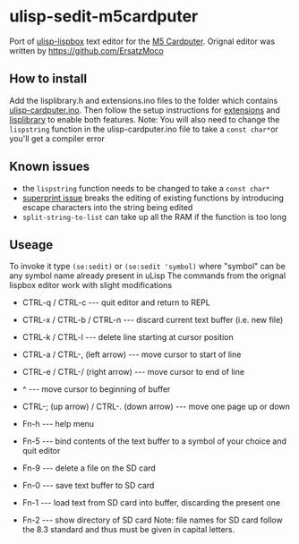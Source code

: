 # ulisp-sedit-m5cardputer
Port of [ulisp-lispbox](https://github.com/ErsatzMoco/ulisp-lispbox) text editor for the [M5 Cardputer](https://docs.m5stack.com/en/core/Cardputer). Orignal editor was written by https://github.com/ErsatzMoco

## How to install
Add the lisplibrary.h and extensions.ino files to the folder which contains [ulisp-cardputer.ino](https://github.com/technoblogy/ulisp-cardputer). Then follow the setup instructions for [extensions](http://www.ulisp.com/show?19Q4) and [lisplibrary](http://www.ulisp.com/show?27OV) to enable both features. Note: You will also need to change the `lispstring` function in the ulisp-cardputer.ino file to take a `const char*`or you'll get a compiler error

## Known issues
- the `lispstring` function needs to be changed to take a `const char*`
- [superprint issue](http://forum.ulisp.com/t/packages-and-persistent-storage/1318/16) breaks the editing of existing functions by introducing escape characters into the string being edited
- `split-string-to-list` can take up all the RAM if the function is too long

## Useage
To invoke it type `(se:sedit)` or `(se:sedit 'symbol)` where "symbol" can be any symbol name already present in uLisp
The commands from the orignal lispbox editor work with slight modifications

- CTRL-q / CTRL-c --- quit editor and return to REPL

- CTRL-x / CTRL-b / CTRL-n --- discard current text buffer (i.e. new file)

- CTRL-k / CTRL-l --- delete line starting at cursor position

- CTRL-a / CTRL-, (left arrow) --- move cursor to start of line

- CTRL-e / CTRL-/ (right arrow) --- move cursor to end of line

- ^ --- move cursor to beginning of buffer

- CTRL-; (up arrow) / CTRL-. (down arrow) --- move one page up or down

- Fn-h --- help menu

- Fn-5 --- bind contents of the text buffer to a symbol of your choice and quit editor

- Fn-9 --- delete a file on the SD card

- Fn-0 --- save text buffer to SD card

- Fn-1 --- load text from SD card into buffer, discarding the present one

- Fn-2 --- show directory of SD card Note: file names for SD card follow the 8.3 standard and thus must be given in capital letters.
